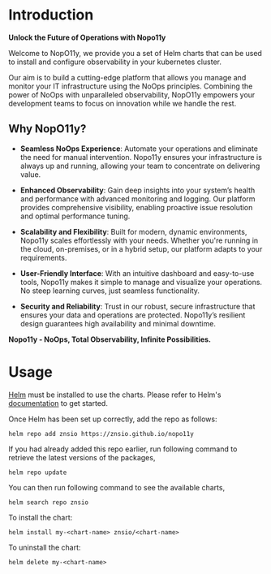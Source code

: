 # Introduction

**Unlock the Future of Operations with Nopo11y**

Welcome to NopO11y, we provide you a set of Helm charts that can be used to install and configure observability in your kubernetes cluster.

Our aim is to build a cutting-edge platform that allows you manage and monitor your IT infrastructure using the NoOps principles. Combining the power of NoOps with unparalleled observability, NopO11y empowers your development teams to focus on innovation while we handle the rest.

## **Why NopO11y?**

*   **Seamless NoOps Experience**: Automate your operations and eliminate the need for manual intervention. Nopo11y ensures your infrastructure is always up and running, allowing your team to concentrate on delivering value.
    
*   **Enhanced Observability**: Gain deep insights into your system’s health and performance with advanced monitoring and logging. Our platform provides comprehensive visibility, enabling proactive issue resolution and optimal performance tuning.
    
*   **Scalability and Flexibility**: Built for modern, dynamic environments, Nopo11y scales effortlessly with your needs. Whether you're running in the cloud, on-premises, or in a hybrid setup, our platform adapts to your requirements.
    
*   **User-Friendly Interface**: With an intuitive dashboard and easy-to-use tools, Nopo11y makes it simple to manage and visualize your operations. No steep learning curves, just seamless functionality.
    
*   **Security and Reliability**: Trust in our robust, secure infrastructure that ensures your data and operations are protected. Nopo11y’s resilient design guarantees high availability and minimal downtime.

**Nopo11y - NoOps, Total Observability, Infinite Possibilities.**

# Usage

[Helm](https://helm.sh) must be installed to use the charts. Please refer to
Helm's [documentation](https://helm.sh/docs) to get started.

Once Helm has been set up correctly, add the repo as follows:

    helm repo add znsio https://znsio.github.io/nopo11y

If you had already added this repo earlier, run following command to retrieve the latest versions of the packages,

    helm repo update

You can then run following command to see the available charts,

    helm search repo znsio

To install the <chart-name> chart:

    helm install my-<chart-name> znsio/<chart-name>

To uninstall the chart:

    helm delete my-<chart-name>
